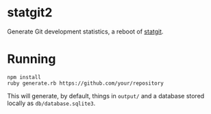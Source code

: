 statgit2
========

Generate Git development statistics, a reboot of [statgit](https://github.com/soundasleep/statgit).

# Running

```
npm install
ruby generate.rb https://github.com/your/repository
```

This will generate, by default, things in `output/` and a database stored locally as `db/database.sqlite3`.
